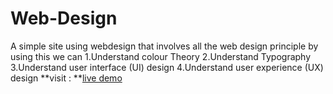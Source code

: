 # Web-Design

A simple site  using  webdesign that involves all the web design principle 
by using this we can
1.Understand colour Theory
2.Understand Typography
3.Understand user interface (UI) design
4.Understand user experience (UX) design
**visit : **[live demo](https://www.canva.com/design/DAESQHH39LY/ds-hz4X7teyEJWsGVvH0DQ/view?website#4)
